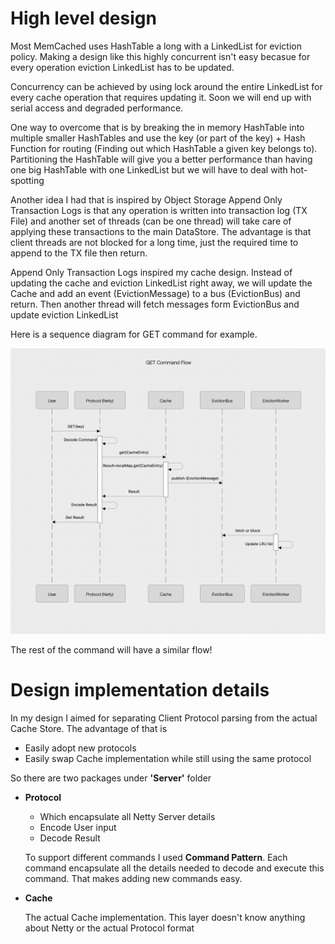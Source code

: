 # High level design 

Most MemCached uses HashTable a long with a LinkedList for eviction policy. Making a design like this highly concurrent isn't easy becasue for every operation eviction LinkedList has to be updated. 

Concurrency can be achieved by using lock around the entire LinkedList for every cache operation that requires updating it. Soon we will end up with serial access and degraded performance. 

One way to overcome that is by breaking the in memory HashTable into multiple smaller HashTables and use the key (or part of the key) + Hash Function for routing (Finding out which HashTable a given key belongs to). Partitioning the HashTable will give you a better performance than having one big HashTable with one LinkedList but we will have to deal with hot-spotting 

Another idea I had that is inspired by Object Storage Append Only Transaction Logs is that any operation is written into transaction log (TX File) and another set of threads (can be one thread) will take care of applying these transactions to the main DataStore. The advantage is that client threads are not blocked for a long time, just the required time to append to the TX file then return.

Append Only Transaction Logs inspired my cache design. Instead of updating the cache and eviction LinkedList right away, we will update the Cache and add an event (EvictionMessage) to a bus (EvictionBus) and return. Then another thread will fetch messages form EvictionBus and update eviction LinkedList

Here is a sequence diagram for GET command for example.

![image-20200421152038114](./GET_Command.png)

The rest of the command will have a similar flow! 

# Design implementation details
In my design I aimed for separating Client Protocol parsing from the actual Cache Store. The advantage of that is 
* Easily adopt new protocols
* Easily swap Cache implementation while still using the same protocol

So there are two packages under **'Server'** folder 
* **Protocol**
  
    * Which encapsulate all Netty Server details
    * Encode User input 
    * Decode Result         
    
    To support different commands I used **Command Pattern**. Each command encapsulate all the details needed to decode and execute this command. That makes adding new commands easy. 

* **Cache** 

  The actual Cache implementation. This layer doesn't know anything about Netty or the actual Protocol format 

  

